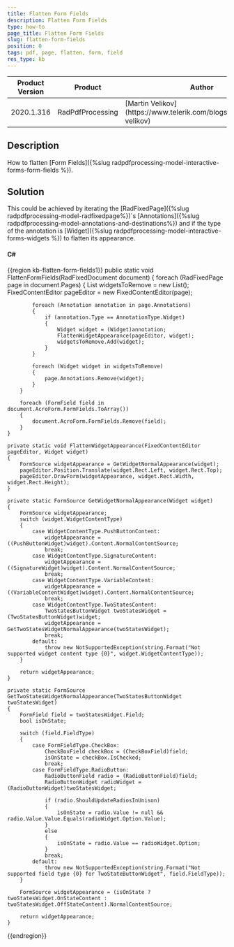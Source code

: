 ```yaml
---
title: Flatten Form Fields
description: Flatten Form Fields
type: how-to
page_title: Flatten Form Fields
slug: flatten-form-fields
position: 0
tags: pdf, page, flatten, form, field
res_type: kb
---
```


<table>
<thead>
	<tr>
		<th>Product Version</th>
		<th>Product</th>
		<th>Author</th>
	</tr>
</thead>
<tbody>
	<tr>
		<td>2020.1.316</td>
		<td>RadPdfProcessing</td>
		<td>[Martin Velikov](https://www.telerik.com/blogs/author/martin-velikov)</td>
	</tr>
</tbody>
</table>

## Description

How to flatten [Form Fields]({%slug radpdfprocessing-model-interactive-forms-form-fields %}).

## Solution

This could be achieved by iterating the [RadFixedPage]({%slug radpdfprocessing-model-radfixedpage%})`s [Annotations]({%slug radpdfprocessing-model-annotations-and-destinations%}) and if the type of the annotation is [Widget]({%slug radpdfprocessing-model-interactive-forms-widgets %}) to flatten its appearance.

#### __C#__

{{region kb-flatten-form-fields1}}
	public static void FlattenFormFields(RadFixedDocument document)
	{
		foreach (RadFixedPage page in document.Pages)
		{
			List<Widget> widgetsToRemove = new List<Widget>();
			FixedContentEditor pageEditor = new FixedContentEditor(page);

			foreach (Annotation annotation in page.Annotations)
			{
				if (annotation.Type == AnnotationType.Widget)
				{
					Widget widget = (Widget)annotation;
					FlattenWidgetAppearance(pageEditor, widget);
					widgetsToRemove.Add(widget);
				}
			}

			foreach (Widget widget in widgetsToRemove)
			{
				page.Annotations.Remove(widget);
			}
		}

		foreach (FormField field in document.AcroForm.FormFields.ToArray())
		{
			document.AcroForm.FormFields.Remove(field);
		}
	}

	private static void FlattenWidgetAppearance(FixedContentEditor pageEditor, Widget widget)
	{
		FormSource widgetAppearance = GetWidgetNormalAppearance(widget);
		pageEditor.Position.Translate(widget.Rect.Left, widget.Rect.Top);
		pageEditor.DrawForm(widgetAppearance, widget.Rect.Width, widget.Rect.Height);
	}

	private static FormSource GetWidgetNormalAppearance(Widget widget)
	{
		FormSource widgetAppearance;
		switch (widget.WidgetContentType)
		{
			case WidgetContentType.PushButtonContent:
				widgetAppearance = ((PushButtonWidget)widget).Content.NormalContentSource;
				break;
			case WidgetContentType.SignatureContent:
				widgetAppearance = ((SignatureWidget)widget).Content.NormalContentSource;
				break;
			case WidgetContentType.VariableContent:
				widgetAppearance = ((VariableContentWidget)widget).Content.NormalContentSource;
				break;
			case WidgetContentType.TwoStatesContent:
				TwoStatesButtonWidget twoStatesWidget = (TwoStatesButtonWidget)widget;
				widgetAppearance = GetTwoStatesWidgetNormalAppearance(twoStatesWidget);
				break;
			default:
				throw new NotSupportedException(string.Format("Not supported widget content type {0}", widget.WidgetContentType));
		}

		return widgetAppearance;
	}

	private static FormSource GetTwoStatesWidgetNormalAppearance(TwoStatesButtonWidget twoStatesWidget)
	{
		FormField field = twoStatesWidget.Field;
		bool isOnState;

		switch (field.FieldType)
		{
			case FormFieldType.CheckBox:
				CheckBoxField checkBox = (CheckBoxField)field;
				isOnState = checkBox.IsChecked;
				break;
			case FormFieldType.RadioButton:
				RadioButtonField radio = (RadioButtonField)field;
				RadioButtonWidget radioWidget = (RadioButtonWidget)twoStatesWidget;

				if (radio.ShouldUpdateRadiosInUnison)
				{
					isOnState = radio.Value != null && radio.Value.Value.Equals(radioWidget.Option.Value);
				}
				else
				{
					isOnState = radio.Value == radioWidget.Option;
				}
				break;
			default:
				throw new NotSupportedException(string.Format("Not supported field type {0} for TwoStateButtonWidget", field.FieldType));
		}

		FormSource widgetAppearance = (isOnState ? twoStatesWidget.OnStateContent : twoStatesWidget.OffStateContent).NormalContentSource;

		return widgetAppearance;
	}

{{endregion}}
